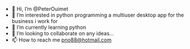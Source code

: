 - 👋 Hi, I’m @PeterOuimet
- 👀 I’m interested in python programming a multiuser desktop app for the business i work for
- 🌱 I’m currently learning python
- 💞️ I’m looking to collaborate on any ideas...
- 📫 How to reach me pno88@hotmail.com

<!---
PeterOuimet/PeterOuimet is a ✨ special ✨ repository because its `README.md` (this file) appears on your GitHub profile.
You can click the Preview link to take a look at your changes.
--->
